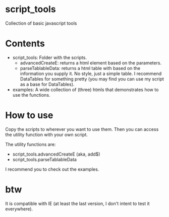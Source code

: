 # script_tools
Collection of basic javascript tools

# Contents
- script_tools:
  Folder with the scripts.
  - advancedCreateE:
    returns a html element based on the parameters.
  - parseTablableData:
    returns a html table with based on the information you supply it. No style, just a simple table. I recommend DataTables for something pretty (you may find you can use my script as a base for DataTables).
- examples:
  A wide collection of (three) htmls that demonstrates how to use the functions.

# How to use
Copy the scripts to wherever you want to use them. Then you can access the utility function with your own script.

The utility functions are:
 - script_tools.advancedCreateE (aka, add$)
 - script_tools.parseTablableData

I recommend you to check out the examples.

# btw
It is compatible with IE (at least the last version, I don't intent to test it everywhere).